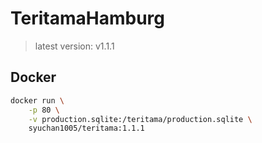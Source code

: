 # TeritamaHamburg
> latest version: v1.1.1

## Docker
```bash
docker run \
    -p 80 \
    -v production.sqlite:/teritama/production.sqlite \
    syuchan1005/teritama:1.1.1
```
